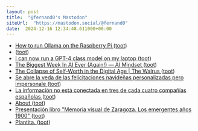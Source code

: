 ```yaml
---
layout: post
title:  "@fernand0's Mastodon"
siteUrl:  "https://mastodon.social/@fernand0"
date:  2024-12-16 12:34:48.611000+00:00
---
```

*  [How to run Ollama on the Raspberry Pi ](https://pimylifeup.com/raspberry-pi-ollama) ([toot](https://mastodon.social/@fernand0/113662524693490917))
*  [ ](https://mastodon.social/@joseli) ([toot](https://mastodon.social/@fernand0/113662305732169746))
*  [I can now run a GPT-4 class model on my laptop ](https://simonwillison.net/2024/Dec/9/llama-33-70b) ([toot](https://mastodon.social/@fernand0/113662264121450679))
*  [The Biggest Week In AI Ever (Again!) — AI Mindset ](https://www.ai-mindset.ai/ai-mindset-newsletter/the-biggest-week-in-ai-ever-agai) ([toot](https://mastodon.social/@fernand0/113662094940169461))
*  [The Collapse of Self-Worth in the Digital Age \| The Walrus ](https://thewalrus.ca/collapse-of-self-worth-in-the-digital-age) ([toot](https://mastodon.social/@fernand0/113661769094125895))
*  [Se abre la veda de las felicitaciones navideñas personalizadas pero impersonale ](https://mastodon.social/@fernand0/113661503474943670) ([toot](https://mastodon.social/@fernand0/113661503474943670))
*  [La información no está conectada en tres de cada cuatro compañías españolas ](https://www.europapress.es/portaltic/empresas/noticia-informacion-no-conectada-tres-cada-cuatro-companias-espanolas-20241209111054.htm) ([toot](https://mastodon.social/@fernand0/113661145026475406))
*  [About ](https://www.langchain.com/abou) ([toot](https://mastodon.social/@fernand0/113660935586416682))
*  [Presentación libro "Memoria visual de Zaragoza. Los emergentes años 1900" ](http://tausiet.blogspot.com/2024/12/presentacion-libro-memoria-visual-de.htm) ([toot](https://mastodon.social/@fernand0/113660133665408496))
*  [Plantita. ](https://avecesunafoto.wordpress.com/2024/12/15/plantita-4) ([toot](https://mastodon.social/@fernand0/113658250717431918))

